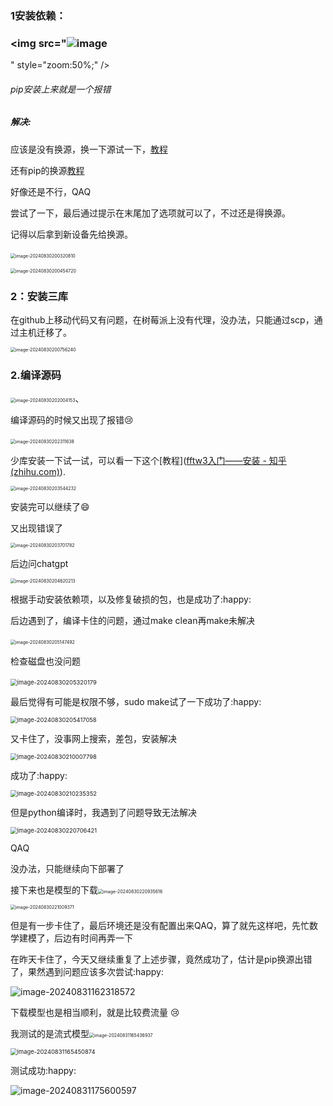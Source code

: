 ### 1安装依赖：

###                           <img src="![image](https://github.com/user-attachments/assets/272bae88-efa8-4ebc-8273-0a1c06942a1c)
" style="zoom:50%;" />

###### pip安装上来就是一个报错

##### 解决:

应该是没有换源，换一下源试一下，[教程](https://blog.csdn.net/m0_58003757/article/details/1)

还有pip的换源[教程]([树莓派4b学习笔记二：给pip或pip3换源的两种方式(永久换源和临时换源)_树莓派更换pip3源-CSDN博客](https://blog.csdn.net/qq_39507748/article/details/105068524))

好像还是不行，QAQ

尝试了一下，最后通过提示在末尾加了选项就可以了，不过还是得换源。

记得以后拿到新设备先给换源。

​                          <img src="C:\Users\17247\AppData\Roaming\Typora\typora-user-images\image-20240830200320810.png" alt="image-20240830200320810" style="zoom:50%;" />

<img src="C:\Users\17247\AppData\Roaming\Typora\typora-user-images\image-20240830200454720.png" alt="image-20240830200454720" style="zoom:50%;" />

### 2：安装三库

在github上移动代码又有问题，在树莓派上没有代理，没办法，只能通过scp，通过主机迁移了。

<img src="C:\Users\17247\AppData\Roaming\Typora\typora-user-images\image-20240830200756240.png" alt="image-20240830200756240" style="zoom:50%;" />

### 2.编译源码

​                                   <img src="C:\Users\17247\AppData\Roaming\Typora\typora-user-images\image-20240830202004153.png" alt="image-20240830202004153" style="zoom:50%;" />、

编译源码的时候又出现了报错:cry:

​                                       <img src="C:\Users\17247\AppData\Roaming\Typora\typora-user-images\image-20240830202311638.png" alt="image-20240830202311638" style="zoom:50%;" />

少库安装一下试一试，可以看一下这个[教程]([fftw3入门——安装 - 知乎 (zhihu.com)](https://zhuanlan.zhihu.com/p/559063364)).

<img src="C:\Users\17247\AppData\Roaming\Typora\typora-user-images\image-20240830203544232.png" alt="image-20240830203544232" style="zoom:50%;" />

安装完可以继续了:smile:

又出现错误了

<img src="C:\Users\17247\AppData\Roaming\Typora\typora-user-images\image-20240830203701782.png" alt="image-20240830203701782" style="zoom:50%;" />

后边问chatgpt           

<img src="C:\Users\17247\AppData\Roaming\Typora\typora-user-images\image-20240830204620213.png" alt="image-20240830204620213" style="zoom:50%;" />

根据手动安装依赖项，以及修复破损的包，也是成功了:happy:

后边遇到了，编译卡住的问题，通过make clean再make未解决                   

​                                               <img src="C:\Users\17247\AppData\Roaming\Typora\typora-user-images\image-20240830205147492.png" alt="image-20240830205147492" style="zoom:50%;" />

检查磁盘也没问题

​                                               <img src="C:\Users\17247\AppData\Roaming\Typora\typora-user-images\image-20240830205320179.png" alt="image-20240830205320179" style="zoom: 67%;" />

最后觉得有可能是权限不够，sudo make试了一下成功了:happy:

<img src="C:\Users\17247\AppData\Roaming\Typora\typora-user-images\image-20240830205417058.png" alt="image-20240830205417058" style="zoom: 67%;" />

又卡住了，没事网上搜索，差包，安装解决

<img src="C:\Users\17247\AppData\Roaming\Typora\typora-user-images\image-20240830210007798.png" alt="image-20240830210007798" style="zoom:67%;" />

成功了:happy:

<img src="C:\Users\17247\AppData\Roaming\Typora\typora-user-images\image-20240830210235352.png" alt="image-20240830210235352" style="zoom:67%;" />

但是python编译时，我遇到了问题导致无法解决

<img src="C:\Users\17247\AppData\Roaming\Typora\typora-user-images\image-20240830220706421.png" alt="image-20240830220706421" style="zoom:67%;" />

QAQ

没办法，只能继续向下部署了

接下来也是模型的下载<img src="C:\Users\17247\AppData\Roaming\Typora\typora-user-images\image-20240830220935616.png" alt="image-20240830220935616" style="zoom: 50%;" />

<img src="C:\Users\17247\AppData\Roaming\Typora\typora-user-images\image-20240830221009371.png" alt="image-20240830221009371" style="zoom:50%;" />

但是有一步卡住了，最后环境还是没有配置出来QAQ，算了就先这样吧，先忙数学建模了，后边有时间再弄一下

在昨天卡住了，今天又继续重复了上述步骤，竟然成功了，估计是pip换源出错了，果然遇到问题应该多次尝试:happy:

![image-20240831162318572](C:\Users\17247\AppData\Roaming\Typora\typora-user-images\image-20240831162318572.png)

下载模型也是相当顺利，就是比较费流量 :cry:

我测试的是流式模型<img src="C:\Users\17247\AppData\Roaming\Typora\typora-user-images\image-20240831165436937.png" alt="image-20240831165436937" style="zoom: 50%;" />

<img src="C:\Users\17247\AppData\Roaming\Typora\typora-user-images\image-20240831165450874.png" alt="image-20240831165450874" style="zoom:67%;" />

测试成功:happy:

![image-20240831175600597](C:\Users\17247\AppData\Roaming\Typora\typora-user-images\image-20240831175612798.png)
